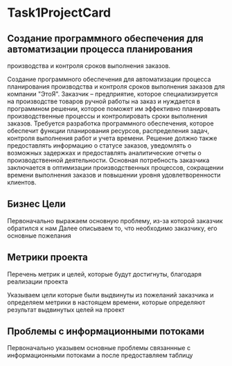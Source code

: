 # Task1ProjectCard

## Создание программного обеспечения для автоматизации процесса планирования
производства и контроля сроков выполнения заказов.


Создание программного обеспечения для автоматизации процесса
планирования производства и контроля сроков выполнения заказов для
компании "ЭтоЯ". Заказчик – предприятие, которое специализируется на
производстве товаров ручной работы на заказ и нуждается в программном
решении, которое поможет им эффективно планировать производственные 
процессы и контролировать сроки выполнения заказов. Требуется разработка
программного обеспечения, которое обеспечит функции планирования
ресурсов, распределения задач, контроля выполнения работ и учета времени.
Решение должно также предоставлять информацию о статусе заказов,
уведомлять о возможных задержках и предоставлять аналитические отчеты о
производственной деятельности. Основная потребность заказчика
заключается в оптимизации производственных процессов, сокращении
времени выполнения заказов и повышении уровня удовлетворенности
клиентов.



## Бизнес Цели

Первоначально выражаем основную проблему, из-за которой заказчик обратился к нам
Далее описываем то, что необходимо заказчику, его основные пожелания

## Метрики проекта

Перечень метрик и целей, которые будут достигнуты, благодаря реализации проекта

Указываем цели которые были выдвинуты из пожеланий заказчика и определяем метрики в настоящем времени, которые определяют результат выдвинутых целей на проект


## Проблемы с информационными потоками 

Первоначально указывем основные проблемы связаннные с информационными потоками а после предоставляем таблицу
